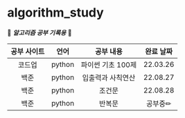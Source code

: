 # algorithm_study

🤍 ***알고리즘 공부 기록용*** 🖤

|공부 사이트|언어|공부 내용|완료 날짜|
|:------:|:---:|:---:|:---:|
|코드업|python|파이썬 기초 100제|22.03.26|
|백준|python|입출력과 사칙연산|22.08.27|
|백준|python|조건문|22.08.28|
|백준|python|반복문|공부중✏|
